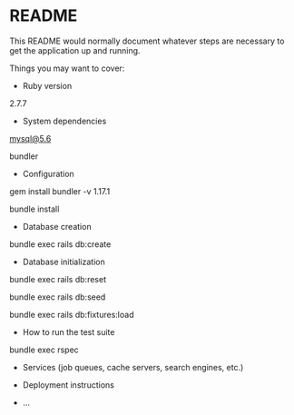 # README

This README would normally document whatever steps are necessary to get the
application up and running.

Things you may want to cover:

* Ruby version

2.7.7

* System dependencies

mysql@5.6

bundler

* Configuration

gem install bundler -v 1.17.1

bundle install

* Database creation

bundle exec rails db:create

* Database initialization

bundle exec rails db:reset

bundle exec rails db:seed

bundle exec rails db:fixtures:load

* How to run the test suite

bundle exec rspec

* Services (job queues, cache servers, search engines, etc.)

* Deployment instructions

* ...
